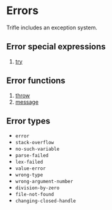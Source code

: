 # Errors

Trifle includes an exception system.

## Error special expressions

1. [try](Errors-Try.md)

## Error functions

1. [throw](Errors-Throw.md)
2. [message](Errors-Message.md)

## Error types

* `error`
* `stack-overflow`
* `no-such-variable`
* `parse-failed`
* `lex-failed`
* `value-error`
* `wrong-type`
* `wrong-argument-number`
* `division-by-zero`
* `file-not-found`
* `changing-closed-handle`

